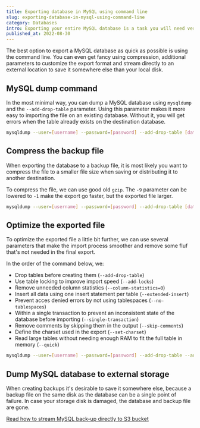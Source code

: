 ```yaml
---
title: Exporting database in MySQL using command line
slug: exporting-database-in-mysql-using-command-line
category: Databases
intro: Exporting your entire MySQL database is a task you will need very often when working with databases.
published_at: 2022-08-30
---
```


The best option to export a MySQL database as quick as possible is using the command line. You can even get fancy using compression, additional parameters to customize the export format and stream directly to an external location to save it somewhere else than your local disk.

## MySQL dump command

In the most minimal way, you can dump a MySQL database using `mysqldump` and the `--add-drop-table` parameter. Using this parameter makes it more easy to importing the file on an existing database. Without it, you will get errors when the table already exists on the destination database.

```bash
mysqldump --user=[username] --password=[password] --add-drop-table [database]
```

## Compress the backup file

When exporting the database to a backup file, it is most likely you want to compress the file to a smaller file size when saving or distributing it to another destination.

To compress the file, we can use good old `gzip`. The `-9` parameter can be lowered to `-1` make the export go faster, but the exported file larger.

```bash
mysqldump --user=[username] --password=[password] --add-drop-table [database] | gzip -9
```

## Optimize the exported file

To optimize the exported file a little bit further, we can use several parameters that make the import process smoother and remove some fluf that's not needed in the final export.

In the order of the command below, we:

-   Drop tables before creating them (`--add-drop-table`)
-   Use table locking to improve import speed (`--add-locks`)
-   Remove unneeded column statistics (`--column-statistics=0`)
-   Insert all data using one insert statement per table (`--extended-insert`)
-   Prevent acces denied errors by not using tablespaces (`--no-tablespaces`)
-   Within a single transaction to prevent an inconsistent state of the database before importing (`--single-transaction`)
-   Remove comments by skipping them in the output (`--skip-comments`)
-   Define the charset used in the export (`--set-charset`)
-   Read large tables without needing enough RAM to fit the full table in memory (`--quick`)

```bash
mysqldump --user=[username] --password=[password] --add-drop-table --add-locks --column-statistics=0 --extended-insert --no-tablespaces --single-transaction --skip-comments --set-charset --quick [database] | gzip -9
```

## Dump MySQL database to external storage

When creating backups it's desirable to save it somewhere else, because a backup file on the same disk as the database can be a single point of failure. In case your storage disk is damaged, the database and backup file are gone.

[Read how to stream MySQL back-up directly to S3 bucket](/stream-mysql-backup-directly-to-s3-bucket)
